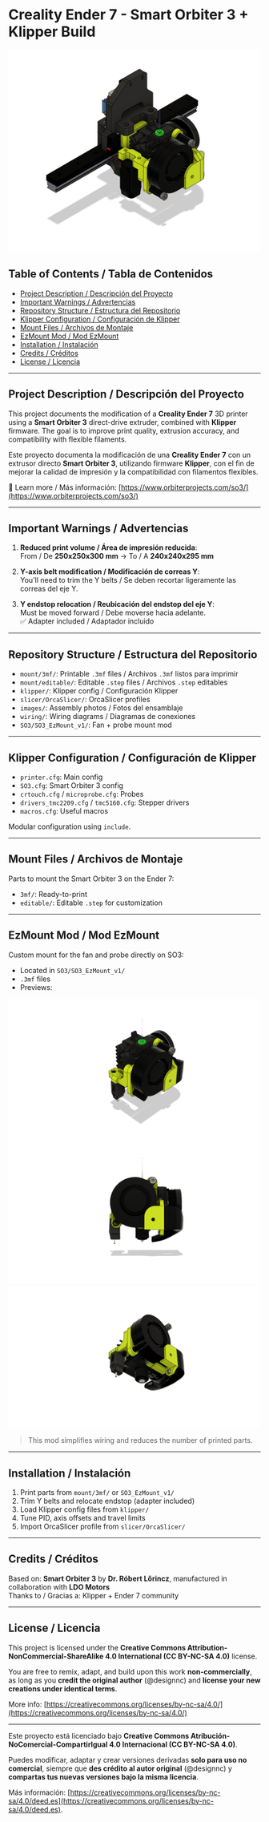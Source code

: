 # Creality Ender 7 - Smart Orbiter 3 + Klipper Build

![Overview Image](https://github.com/designnc/ender7-smart-orbiter-v3/raw/main/images/Ender%207%20X%20S03%20v3.3-1.png)

## Table of Contents / Tabla de Contenidos

- [Project Description / Descripción del Proyecto](#project-description--descripción-del-proyecto)
- [Important Warnings / Advertencias](#important-warnings--advertencias)
- [Repository Structure / Estructura del Repositorio](#repository-structure--estructura-del-repositorio)
- [Klipper Configuration / Configuración de Klipper](#klipper-configuration--configuración-de-klipper)
- [Mount Files / Archivos de Montaje](#mount-files--archivos-de-montaje)
- [EzMount Mod / Mod EzMount](#ezmount-mod--mod-ezmount)
- [Installation / Instalación](#installation--instalación)
- [Credits / Créditos](#credits--créditos)
- [License / Licencia](#license--licencia)

---

## Project Description / Descripción del Proyecto

This project documents the modification of a **Creality Ender 7** 3D printer using a **Smart Orbiter 3** direct-drive extruder, combined with **Klipper** firmware. The goal is to improve print quality, extrusion accuracy, and compatibility with flexible filaments.

Este proyecto documenta la modificación de una **Creality Ender 7** con un extrusor directo **Smart Orbiter 3**, utilizando firmware **Klipper**, con el fin de mejorar la calidad de impresión y la compatibilidad con filamentos flexibles.

🔗 Learn more / Más información: [https://www.orbiterprojects.com/so3/](https://www.orbiterprojects.com/so3/)

---

## Important Warnings / Advertencias

1. **Reduced print volume / Área de impresión reducida**:  
   From / De **250x250x300 mm** → To / A **240x240x295 mm**

2. **Y-axis belt modification / Modificación de correas Y**:  
   You'll need to trim the Y belts / Se deben recortar ligeramente las correas del eje Y.

3. **Y endstop relocation / Reubicación del endstop del eje Y**:  
   Must be moved forward / Debe moverse hacia adelante.  
   ✅ Adapter included / Adaptador incluido

---

## Repository Structure / Estructura del Repositorio

- `mount/3mf/`: Printable `.3mf` files / Archivos `.3mf` listos para imprimir  
- `mount/editable/`: Editable `.step` files / Archivos `.step` editables  
- `klipper/`: Klipper config / Configuración Klipper  
- `slicer/OrcaSlicer/`: OrcaSlicer profiles  
- `images/`: Assembly photos / Fotos del ensamblaje  
- `wiring/`: Wiring diagrams / Diagramas de conexiones  
- `SO3/SO3_EzMount_v1/`: Fan + probe mount mod

---

## Klipper Configuration / Configuración de Klipper

- `printer.cfg`: Main config  
- `SO3.cfg`: Smart Orbiter 3 config  
- `crtouch.cfg` / `microprobe.cfg`: Probes  
- `drivers_tmc2209.cfg` / `tmc5160.cfg`: Stepper drivers  
- `macros.cfg`: Useful macros

Modular configuration using `include`.

---

## Mount Files / Archivos de Montaje

Parts to mount the Smart Orbiter 3 on the Ender 7:

- `3mf/`: Ready-to-print  
- `editable/`: Editable `.step` for customization

---

## EzMount Mod / Mod EzMount

Custom mount for the fan and probe directly on SO3:

- Located in `SO3/SO3_EzMount_v1/`
- `.3mf` files
- Previews:

![S03 EzMount P1](https://github.com/designnc/ender7-smart-orbiter-v3/raw/main/SO3/SO3_EzMount_v1/S03%20EzMount%20V1.0%20P1.png)  
![S03 EzMount P2](https://github.com/designnc/ender7-smart-orbiter-v3/raw/main/SO3/SO3_EzMount_v1/S03%20EzMount%20V1.0%20P2.png)  
![S03 EzMount P3](https://github.com/designnc/ender7-smart-orbiter-v3/raw/main/SO3/SO3_EzMount_v1/S03%20EzMount%20V1.0%20P3.png)

> This mod simplifies wiring and reduces the number of printed parts.

---

## Installation / Instalación

1. Print parts from `mount/3mf/` or `SO3_EzMount_v1/`  
2. Trim Y belts and relocate endstop (adapter included)  
3. Load Klipper config files from `klipper/`  
4. Tune PID, axis offsets and travel limits  
5. Import OrcaSlicer profile from `slicer/OrcaSlicer/`

---

## Credits / Créditos

Based on: **Smart Orbiter 3** by **Dr. Róbert Lőrincz**, manufactured in collaboration with **LDO Motors**  
Thanks to / Gracias a: Klipper + Ender 7 community

---

## License / Licencia

This project is licensed under the **Creative Commons Attribution-NonCommercial-ShareAlike 4.0 International (CC BY-NC-SA 4.0)** license.

You are free to remix, adapt, and build upon this work **non-commercially**, as long as you **credit the original author** (@designnc) and **license your new creations under identical terms**.

More info: [https://creativecommons.org/licenses/by-nc-sa/4.0/](https://creativecommons.org/licenses/by-nc-sa/4.0/)

---

Este proyecto está licenciado bajo **Creative Commons Atribución-NoComercial-CompartirIgual 4.0 Internacional (CC BY-NC-SA 4.0)**.

Puedes modificar, adaptar y crear versiones derivadas **solo para uso no comercial**, siempre que **des crédito al autor original** (@designnc) y **compartas tus nuevas versiones bajo la misma licencia**.

Más información: [https://creativecommons.org/licenses/by-nc-sa/4.0/deed.es](https://creativecommons.org/licenses/by-nc-sa/4.0/deed.es).
